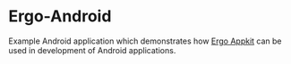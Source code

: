 # Ergo-Android

Example Android application which demonstrates how [Ergo
Appkit](https://github.com/aslesarenko/ergo-appkit) can be used in development
of Android applications.
